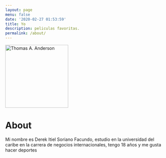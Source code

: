 ```yaml
---
layout: page
menu: false
date: '2020-02-27 01:53:59'
title: Yo
description: peliculas favoritas.
permalink: /about/
---
```


<img class="img-rounded" src="/assets/img/uploads/profile.png" alt="Thomas A. Anderson" width="200">

# About

  Mi nombre es Derek Itiel Soriano Facundo, estudio en la universidad del caribe en la carrera de negocios internacionales,
  tengo 18 años y me gusta hacer deportes
